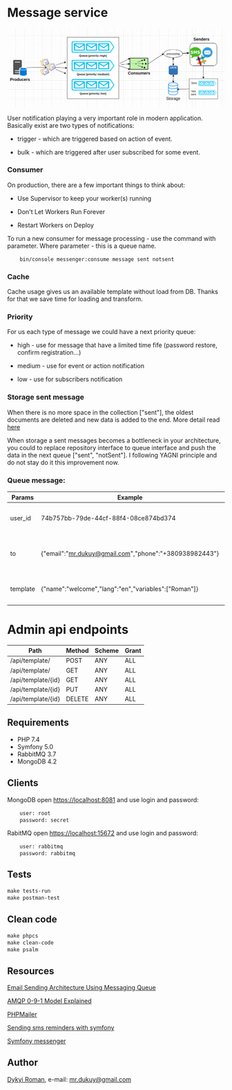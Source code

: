 Message service
=======

![image](docs/message.png)

User notification playing a very important role in modern application. Basically exist are two types of notifications:

* trigger - which are triggered based on action of event.

* bulk - which are triggered after user subscribed for some event.

### Consumer

On production, there are a few important things to think about:

* Use Supervisor to keep your worker(s) running

* Don't Let Workers Run Forever

* Restart Workers on Deploy

To run a new consumer for message processing - use the command with parameter. Where parameter - this is a queue name. 

```
    bin/console messenger:consume message sent notsent
```

### Cache

Cache usage gives us an available template without load from DB. Thanks for that we save time for loading and transform.

### Priority

For us each type of message we could have a next priority queue:
 
 * high -  use for message that have a limited time fife (password restore, confirm registration...)
 
 * medium - use for event or action notification
  
 * low - use for subscribers notification 

### Storage sent message

When there is no more space in the collection ["sent"], the oldest documents are deleted and new data is added to the end.
More detail read [here](https://docs.mongodb.com/manual/core/capped-collections/)

When storage a sent messages becomes a bottleneck in your architecture, you could to replace repository interface to queue interface 
and push the data in the next queue ["sent", "notSent"]. I following YAGNI principle and do not stay do it this improvement now.

### Queue message:

| Params   |  Example                                              | Description                                       |
| ---------| ----------------------------------------------------- | ------------------------------------------------- |
| user_id  | 74b757bb-79de-44cf-88f4-08ce874bd374                  | user who needs to send an notification            |
| to       | {"email":"mr.dukuy@gmail.com","phone":"+380938982443"}| sent type for recipient and contact data          |                        
| template | {"name":"welcome","lang":"en","variables":["Roman"]}  | sent template with require params                 |                        

# Admin api endpoints

| Path                    | Method | Scheme | Grant |
| ----------------------  | ------ | ------ | ----- |
| /api/template/          | POST   | ANY    | ALL   |
| /api/template/          | GET    | ANY    | ALL   |
| /api/template/{id}      | GET    | ANY    | ALL   |
| /api/template/{id}      | PUT    | ANY    | ALL   |
| /api/template/{id}      | DELETE | ANY    | ALL   |

## Requirements

* PHP 7.4
* Symfony 5.0
* RabbitMQ 3.7
* MongoDB 4.2

## Clients

MongoDB open [https://localhost:8081](https://localhost:8081) and use login and password:

```
    user: root
    password: secret
```

RabitMQ open [https://localhost:15672](https://localhost:15672) and use login and password:

```
    user: rabbitmq
    password: rabbitmq
```

## Tests

```
make tests-run
make postman-test
```

## Clean code

```
make phpcs
make clean-code
make psalm
```

## Resources

[Email Sending Architecture Using Messaging Queue](https://medium.com/naukri-engineering/email-sending-architecture-using-messaging-queue-314a18f8595c)

[AMQP 0-9-1 Model Explained](https://www.rabbitmq.com/tutorials/amqp-concepts.html#exchange-fanout)

[PHPMailer](https://github.com/PHPMailer/PHPMailer)

[Sending sms reminders with symfony](https://www.twilio.com/blog/sending-sms-reminders-with-symfony-php-framework)

[Symfony messenger](https://symfony.com/doc/current/messenger.html)
    
## Author
[Dykyi Roman](https://www.linkedin.com/in/roman-dykyi-43428543/), e-mail: [mr.dukuy@gmail.com](mailto:mr.dukuy@gmail.com)
